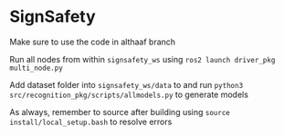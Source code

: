 # SignSafety

Make sure to use the code in althaaf branch

Run all nodes from within ````signsafety_ws```` using ````ros2 launch driver_pkg multi_node.py````

Add dataset folder into ````signsafety_ws/data```` to and run ````python3 src/recognition_pkg/scripts/allmodels.py```` to generate models

As always, remember to source after building using ````source install/local_setup.bash```` to resolve errors
